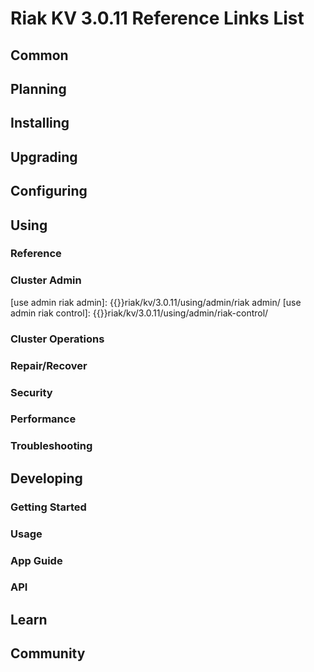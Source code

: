 
# Riak KV 3.0.11 Reference Links List


## Common

[downloads]: {{<baseurl>}}riak/kv/3.0.11/downloads/
[install index]: {{<baseurl>}}riak/kv/3.0.11/setup/installing
[upgrade index]: {{<baseurl>}}riak/kv/3.0.11/upgrading
[plan index]: {{<baseurl>}}riak/kv/3.0.11/planning
[config index]: {{<baseurl>}}riak/kv/3.0.11/using/configuring/
[config reference]: {{<baseurl>}}riak/kv/3.0.11/configuring/reference/
[manage index]: {{<baseurl>}}riak/kv/3.0.11/using/managing
[performance index]: {{<baseurl>}}riak/kv/3.0.11/using/performance
[glossary vnode]: {{<baseurl>}}riak/kv/3.0.11/learn/glossary/#vnode
[contact basho]: https://www.tiot.jp/en/about-us/contact-us/


## Planning

[plan index]: {{<baseurl>}}riak/kv/3.0.11/setup/planning
[plan start]: {{<baseurl>}}riak/kv/3.0.11/setup/planning/start
[plan backend]: {{<baseurl>}}riak/kv/3.0.11/setup/planning/backend
[plan backend bitcask]: {{<baseurl>}}riak/kv/3.0.11/setup/planning/backend/bitcask
[plan backend leveldb]: {{<baseurl>}}riak/kv/3.0.11/setup/planning/backend/leveldb
[plan backend leveled]: {{<baseurl>}}riak/kv/3.0.11/setup/planning/backend/leveled
[plan backend memory]: {{<baseurl>}}riak/kv/3.0.11/setup/planning/backend/memory
[plan backend multi]: {{<baseurl>}}riak/kv/3.0.11/setup/planning/backend/multi
[plan cluster capacity]: {{<baseurl>}}riak/kv/3.0.11/setup/planning/cluster-capacity
[plan bitcask capacity]: {{<baseurl>}}riak/kv/3.0.11/setup/planning/bitcask-capacity-calc
[plan best practices]: {{<baseurl>}}riak/kv/3.0.11/setup/planning/best-practices
[plan future]: {{<baseurl>}}riak/kv/3.0.11/setup/planning/future


## Installing

[install index]: {{<baseurl>}}riak/kv/3.0.11/setup/installing
[install aws]: {{<baseurl>}}riak/kv/3.0.11/setup/installing/amazon-web-services
[install debian & ubuntu]: {{<baseurl>}}riak/kv/3.0.11/setup/installing/debian-ubuntu
[install freebsd]: {{<baseurl>}}riak/kv/3.0.11/setup/installing/freebsd
[install mac osx]: {{<baseurl>}}riak/kv/3.0.11/setup/installing/mac-osx
[install rhel & centos]: {{<baseurl>}}riak/kv/3.0.11/setup/installing/rhel-centos
[install smartos]: {{<baseurl>}}riak/kv/3.0.11/setup/installing/smartos
[install solaris]: {{<baseurl>}}riak/kv/3.0.11/setup/installing/solaris
[install suse]: {{<baseurl>}}riak/kv/3.0.11/setup/installing/suse
[install windows azure]: {{<baseurl>}}riak/kv/3.0.11/setup/installing/windows-azure

[install source index]: {{<baseurl>}}riak/kv/3.0.11/setup/installing/source
[install source erlang]: {{<baseurl>}}riak/kv/3.0.11/setup/installing/source/erlang
[install source jvm]: {{<baseurl>}}riak/kv/3.0.11/setup/installing/source/jvm

[install verify]: {{<baseurl>}}riak/kv/3.0.11/setup/installing/verify


## Upgrading

[upgrade index]: {{<baseurl>}}riak/kv/3.0.11/setup/upgrading
[upgrade checklist]: {{<baseurl>}}riak/kv/3.0.11/setup/upgrading/checklist
[upgrade version]: {{<baseurl>}}riak/kv/3.0.11/setup/upgrading/version
[upgrade cluster]: {{<baseurl>}}riak/kv/3.0.11/setup/upgrading/cluster
[upgrade mdc]: {{<baseurl>}}riak/kv/3.0.11/setup/upgrading/multi-datacenter
[upgrade downgrade]: {{<baseurl>}}riak/kv/3.0.11/setup/downgrade


## Configuring

[config index]: {{<baseurl>}}riak/kv/3.0.11/configuring
[config basic]: {{<baseurl>}}riak/kv/3.0.11/configuring/basic
[config backend]: {{<baseurl>}}riak/kv/3.0.11/configuring/backend
[config manage]: {{<baseurl>}}riak/kv/3.0.11/configuring/managing
[config reference]: {{<baseurl>}}riak/kv/3.0.11/configuring/reference/
[config strong consistency]: {{<baseurl>}}riak/kv/3.0.11/configuring/strong-consistency
[config load balance]: {{<baseurl>}}riak/kv/3.0.11/configuring/load-balancing-proxy
[config mapreduce]: {{<baseurl>}}riak/kv/3.0.11/configuring/mapreduce
[config search]: {{<baseurl>}}riak/kv/3.0.11/configuring/search/

[config v3 mdc]: {{<baseurl>}}riak/kv/3.0.11/configuring/v3-multi-datacenter
[config v3 nat]: {{<baseurl>}}riak/kv/3.0.11/configuring/v3-multi-datacenter/nat
[config v3 quickstart]: {{<baseurl>}}riak/kv/3.0.11/configuring/v3-multi-datacenter/quick-start
[config v3 ssl]: {{<baseurl>}}riak/kv/3.0.11/configuring/v3-multi-datacenter/ssl

[config v2 mdc]: {{<baseurl>}}riak/kv/3.0.11/configuring/v2-multi-datacenter
[config v2 nat]: {{<baseurl>}}riak/kv/3.0.11/configuring/v2-multi-datacenter/nat
[config v2 quickstart]: {{<baseurl>}}riak/kv/3.0.11/configuring/v2-multi-datacenter/quick-start
[config v2 ssl]: {{<baseurl>}}riak/kv/3.0.11/configuring/v2-multi-datacenter/ssl



## Using

[use index]: {{<baseurl>}}riak/kv/3.0.11/using/
[use admin commands]: {{<baseurl>}}riak/kv/3.0.11/using/cluster-admin-commands
[use running cluster]: {{<baseurl>}}riak/kv/3.0.11/using/running-a-cluster

### Reference

[use ref custom code]: {{<baseurl>}}riak/kv/3.0.11/using/reference/custom-code
[use ref handoff]: {{<baseurl>}}riak/kv/3.0.11/using/reference/handoff
[use ref monitoring]: {{<baseurl>}}riak/kv/3.0.11/using/reference/statistics-monitoring
[use ref search]: {{<baseurl>}}riak/kv/3.0.11/using/reference/search
[use ref 2i]: {{<baseurl>}}riak/kv/3.0.11/using/reference/secondary-indexes
[use ref snmp]: {{<baseurl>}}riak/kv/3.0.11/using/reference/snmp
[use ref strong consistency]: {{<baseurl>}}riak/kv/3.0.11/using/reference/strong-consistency
[use ref jmx]: {{<baseurl>}}riak/kv/3.0.11/using/reference/jmx
[use ref obj del]: {{<baseurl>}}riak/kv/3.0.11/using/reference/object-deletion/
[use ref v3 mdc]: {{<baseurl>}}riak/kv/3.0.11/using/reference/v3-multi-datacenter
[use ref v2 mdc]: {{<baseurl>}}riak/kv/3.0.11/using/reference/v2-multi-datacenter

### Cluster Admin

[use admin index]: {{<baseurl>}}riak/kv/3.0.11/using/admin/
[use admin commands]: {{<baseurl>}}riak/kv/3.0.11/using/admin/commands/
[use admin riak cli]: {{<baseurl>}}riak/kv/3.0.11/using/admin/riak-cli/
[use admin riak admin]: {{<baseurl>}}riak/kv/3.0.11/using/admin/riak admin/
[use admin riak control]: {{<baseurl>}}riak/kv/3.0.11/using/admin/riak-control/

### Cluster Operations

[cluster ops add remove node]: {{<baseurl>}}riak/kv/3.0.11/using/cluster-operations/adding-removing-nodes
[cluster ops inspect node]: {{<baseurl>}}riak/kv/3.0.11/using/cluster-operations/inspecting-node
[cluster ops change info]: {{<baseurl>}}riak/kv/3.0.11/using/cluster-operations/changing-cluster-info
[cluster ops load balance]: {{<baseurl>}}riak/kv/3.0.11/configuring/load-balancing-proxy
[cluster ops bucket types]: {{<baseurl>}}riak/kv/3.0.11/using/cluster-operations/bucket-types
[cluster ops handoff]: {{<baseurl>}}riak/kv/3.0.11/using/cluster-operations/handoff
[cluster ops log]: {{<baseurl>}}riak/kv/3.0.11/using/cluster-operations/logging
[cluster ops obj del]: {{<baseurl>}}riak/kv/3.0.11/using/reference/object-deletion
[cluster ops backup]: {{<baseurl>}}riak/kv/3.0.11/using/cluster-operations/backing-up
[cluster ops mdc]: {{<baseurl>}}riak/kv/3.0.11/using/cluster-operations/v3-multi-datacenter
[cluster ops strong consistency]: {{<baseurl>}}riak/kv/3.0.11/using/cluster-operations/strong-consistency
[cluster ops 2i]: {{<baseurl>}}riak/kv/3.0.11/using/reference/secondary-indexes
[cluster ops v3 mdc]: {{<baseurl>}}riak/kv/3.0.11/using/cluster-operations/v3-multi-datacenter
[cluster ops v2 mdc]: {{<baseurl>}}riak/kv/3.0.11/using/cluster-operations/v2-multi-datacenter

### Repair/Recover

[repair recover index]: {{<baseurl>}}riak/kv/3.0.11/using/repair-recovery
[repair recover index]: {{<baseurl>}}riak/kv/3.0.11/using/repair-recovery/failure-recovery/

### Security

[security index]: {{<baseurl>}}riak/kv/3.0.11/using/security/
[security basics]: {{<baseurl>}}riak/kv/3.0.11/using/security/basics
[security managing]: {{<baseurl>}}riak/kv/3.0.11/using/security/managing-sources/

### Performance

[perf index]: {{<baseurl>}}riak/kv/3.0.11/using/performance/
[perf benchmark]: {{<baseurl>}}riak/kv/3.0.11/using/performance/benchmarking
[perf open files]: {{<baseurl>}}riak/kv/3.0.11/using/performance/open-files-limit/
[perf erlang]: {{<baseurl>}}riak/kv/3.0.11/using/performance/erlang
[perf aws]: {{<baseurl>}}riak/kv/3.0.11/using/performance/amazon-web-services
[perf latency checklist]: {{<baseurl>}}riak/kv/3.0.11/using/performance/latency-reduction

### Troubleshooting

[troubleshoot http]: {{<baseurl>}}riak/kv/3.0.11/using/troubleshooting/http-204


## Developing

[dev index]: {{<baseurl>}}riak/kv/3.0.11/developing
[dev client libraries]: {{<baseurl>}}riak/kv/3.0.11/developing/client-libraries
[dev data model]: {{<baseurl>}}riak/kv/3.0.11/developing/data-modeling
[dev data types]: {{<baseurl>}}riak/kv/3.0.11/developing/data-types
[dev kv model]: {{<baseurl>}}riak/kv/3.0.11/developing/key-value-modeling

### Getting Started

[getting started]: {{<baseurl>}}riak/kv/3.0.11/developing/getting-started
[getting started java]: {{<baseurl>}}riak/kv/3.0.11/developing/getting-started/java
[getting started ruby]: {{<baseurl>}}riak/kv/3.0.11/developing/getting-started/ruby
[getting started python]: {{<baseurl>}}riak/kv/3.0.11/developing/getting-started/python
[getting started php]: {{<baseurl>}}riak/kv/3.0.11/developing/getting-started/php
[getting started csharp]: {{<baseurl>}}riak/kv/3.0.11/developing/getting-started/csharp
[getting started nodejs]: {{<baseurl>}}riak/kv/3.0.11/developing/getting-started/nodejs
[getting started erlang]: {{<baseurl>}}riak/kv/3.0.11/developing/getting-started/erlang
[getting started golang]: {{<baseurl>}}riak/kv/3.0.11/developing/getting-started/golang

[obj model java]: {{<baseurl>}}riak/kv/3.0.11/developing/getting-started/java/object-modeling
[obj model ruby]: {{<baseurl>}}riak/kv/3.0.11/developing/getting-started/ruby/object-modeling
[obj model python]: {{<baseurl>}}riak/kv/3.0.11/developing/getting-started/python/object-modeling
[obj model csharp]: {{<baseurl>}}riak/kv/3.0.11/developing/getting-started/csharp/object-modeling
[obj model nodejs]: {{<baseurl>}}riak/kv/3.0.11/developing/getting-started/nodejs/object-modeling
[obj model erlang]: {{<baseurl>}}riak/kv/3.0.11/developing/getting-started/erlang/object-modeling
[obj model golang]: {{<baseurl>}}riak/kv/3.0.11/developing/getting-started/golang/object-modeling

### Usage

[usage index]: {{<baseurl>}}riak/kv/3.0.11/developing/usage
[usage bucket types]: {{<baseurl>}}riak/kv/3.0.11/developing/usage/bucket-types
[usage commit hooks]: {{<baseurl>}}riak/kv/3.0.11/developing/usage/commit-hooks
[usage conflict resolution]: {{<baseurl>}}riak/kv/3.0.11/developing/usage/conflict-resolution
[usage content types]: {{<baseurl>}}riak/kv/3.0.11/developing/usage/content-types
[usage create objects]: {{<baseurl>}}riak/kv/3.0.11/developing/usage/creating-objects
[usage custom extractors]: {{<baseurl>}}riak/kv/3.0.11/developing/usage/custom-extractors
[usage delete objects]: {{<baseurl>}}riak/kv/3.0.11/developing/usage/deleting-objects
[usage mapreduce]: {{<baseurl>}}riak/kv/3.0.11/developing/usage/mapreduce
[usage search]: {{<baseurl>}}riak/kv/3.0.11/developing/usage/search
[usage search schema]: {{<baseurl>}}riak/kv/3.0.11/developing/usage/search-schemas
[usage search data types]: {{<baseurl>}}riak/kv/3.0.11/developing/usage/searching-data-types
[usage 2i]: {{<baseurl>}}riak/kv/3.0.11/developing/usage/secondary-indexes
[usage update objects]: {{<baseurl>}}riak/kv/3.0.11/developing/usage/updating-objects

### App Guide

[apps mapreduce]: {{<baseurl>}}riak/kv/3.0.11/developing/app-guide/advanced-mapreduce
[apps replication properties]: {{<baseurl>}}riak/kv/3.0.11/developing/app-guide/replication-properties
[apps strong consistency]: {{<baseurl>}}riak/kv/3.0.11/developing/app-guide/strong-consistency

### API

[dev api backend]: {{<baseurl>}}riak/kv/3.0.11/developing/api/backend
[dev api http]: {{<baseurl>}}riak/kv/3.0.11/developing/api/http
[dev api http status]: {{<baseurl>}}riak/kv/3.0.11/developing/api/http/status
[dev api pbc]: {{<baseurl>}}riak/kv/3.0.11/developing/api/protocol-buffers/


## Learn

[learn new nosql]: {{<baseurl>}}riak/kv/learn/new-to-nosql
[learn use cases]: {{<baseurl>}}riak/kv/learn/use-cases
[learn why riak]: {{<baseurl>}}riak/kv/learn/why-riak-kv

[glossary]: {{<baseurl>}}riak/kv/3.0.11/learn/glossary/
[glossary aae]: {{<baseurl>}}riak/kv/3.0.11/learn/glossary/#active-anti-entropy-aae
[glossary read rep]: {{<baseurl>}}riak/kv/3.0.11/learn/glossary/#read-repair
[glossary vnode]: {{<baseurl>}}riak/kv/3.0.11/learn/glossary/#vnode

[concept aae]: {{<baseurl>}}riak/kv/3.0.11/learn/concepts/active-anti-entropy/
[concept buckets]: {{<baseurl>}}riak/kv/3.0.11/learn/concepts/buckets
[concept cap neg]: {{<baseurl>}}riak/kv/3.0.11/learn/concepts/capability-negotiation
[concept causal context]: {{<baseurl>}}riak/kv/3.0.11/learn/concepts/causal-context
[concept clusters]: {{<baseurl>}}riak/kv/3.0.11/learn/concepts/clusters/
[concept crdts]: {{<baseurl>}}riak/kv/3.0.11/learn/concepts/crdts
[concept eventual consistency]: {{<baseurl>}}riak/kv/3.0.11/learn/concepts/eventual-consistency
[concept keys objects]: {{<baseurl>}}riak/kv/3.0.11/learn/concepts/keys-and-objects
[concept replication]: {{<baseurl>}}riak/kv/3.0.11/learn/concepts/replication
[concept strong consistency]: {{<baseurl>}}riak/kv/3.0.11/using/reference/strong-consistency
[concept vnodes]: {{<baseurl>}}riak/kv/3.0.11/learn/concepts/vnodes



## Community

[community]: {{<baseurl>}}community
[community projects]: {{<baseurl>}}community/projects
[reporting bugs]: {{<baseurl>}}community/reporting-bugs
[taishi]: {{<baseurl>}}community/taishi






